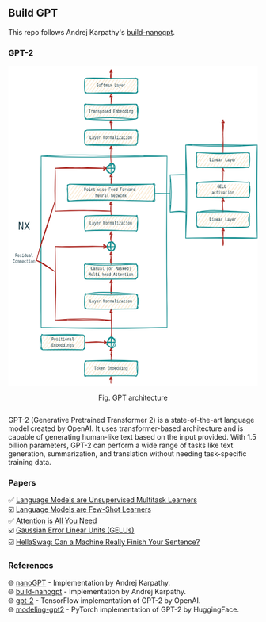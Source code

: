 ## Build GPT
This repo follows Andrej Karpathy's [build-nanogpt](https://github.com/karpathy/build-nanogpt). 

### GPT-2
<div style="display: flex; flex-direction: column; align-items: center;">
<img src="assets/gpt2.png" alt="gpt architecture" width="601.5" height="646.5">
<p style="text-align: center;">Fig. GPT architecture</p>
</div>

GPT-2 (Generative Pretrained Transformer 2) is a state-of-the-art language model created by OpenAI. It uses transformer-based architecture and is capable of generating human-like text based on the input provided. With 1.5 billion parameters, GPT-2 can perform a wide range of tasks like text generation, summarization, and translation without needing task-specific training data.

### Papers
✅ [Language Models are Unsupervised Multitask Learners](https://cdn.openai.com/better-language-models/language_models_are_unsupervised_multitask_learners.pdf)  
☑️  [Language Models are Few-Shot Learners](https://arxiv.org/pdf/2005.14165)  
✅ [Attention is All You Need](https://arxiv.org/abs/1706.03762)  
☑️  [Gaussian Error Linear Units (GELUs)](https://arxiv.org/abs/1606.08415)  
☑️  [HellaSwag: Can a Machine Really Finish Your Sentence?](https://arxiv.org/abs/1905.07830)  

### References
🌐 [nanoGPT](https://github.com/karpathy/nanoGPT) - Implementation by Andrej Karpathy.  
🌐 [build-nanogpt](https://github.com/karpathy/build-nanogpt) - Implementation by Andrej Karpathy.    
🌐 [gpt-2](https://github.com/openai/gpt-2) - TensorFlow implementation of GPT-2 by OpenAI.  
🌐 [modeling-gpt2](https://github.com/huggingface/transformers/blob/main/src/transformers/models/gpt2/modeling_gpt2.py) - PyTorch implementation of GPT-2 by HuggingFace.  